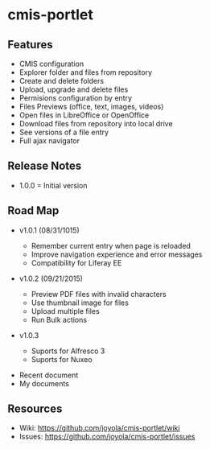 # cmis-portlet

## Features

* CMIS configuration
* Explorer folder and files from repository
* Create and delete folders
* Upload, upgrade and delete files
* Permisions configuration by entry
* Files Previews (office, text, images, videos)
* Open files in LibreOffice or OpenOffice
* Download files from repository into local drive
* See versions of a file entry
* Full ajax navigator

##  Release Notes

* 1.0.0 = Initial version

## Road Map 

* v1.0.1 (08/31/1015)
  - Remember current entry when page is reloaded
  - Improve navigation experience and error messages
  - Compatibility for Liferay EE

* v1.0.2 (09/21/2015)
  - Preview PDF files with invalid characters
  - Use thumbnail image for files
  - Upload multiple files
  - Run Bulk actions

* v1.0.3
  - Suports for Alfresco 3
  - Suports for Nuxeo


- Recent document
- My documents

## Resources

* Wiki: https://github.com/joyola/cmis-portlet/wiki
* Issues: https://github.com/joyola/cmis-portlet/issues
